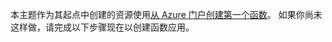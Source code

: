 本主题作为其起点中创建的资源使用[从 Azure 门户创建第一个函数](../articles/azure-functions/functions-create-first-azure-function.md)。 如果你尚未这样做，请完成以下步骤现在以创建函数应用。
